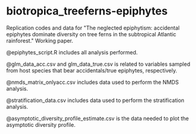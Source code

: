 # biotropica_treeferns-epiphytes
Replication codes and data for "The neglected epiphytism: accidental epiphytes dominate diversity on tree ferns in the subtropical Atlantic rainforest." Working paper.

@epiphytes_script.R includes all analysis performed.

@glm_data_acc.csv and glm_data_true.csv is related to variables sampled from host species that bear accidentals/true epiphytes, respectively.

@nmds_matrix_onlyacc.csv includes data used to perform the NMDS analysis.

@stratification_data.csv includes data used to perform the stratification analysis.

@asymptotic_diversity_profile_estimate.csv is the data needed to plot the asymptotic diversity profile.
